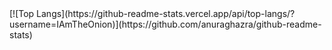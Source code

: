 <a>
  [![Top Langs](https://github-readme-stats.vercel.app/api/top-langs/?username=IAmTheOnion)](https://github.com/anuraghazra/github-readme-stats)
</a>
